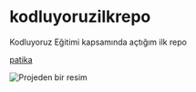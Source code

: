 # kodluyoruzilkrepo
Kodluyoruz Eğitimi kapsamında açtığım ilk repo

[patika](https://app.patika.dev/tolgaduman)

![Projeden bir resim](https://www.google.com/imgres?imgurl=https%3A%2F%2Fglobal-uploads.webflow.com%2F6097e0eca1e875de53031ff6%2F639360316ee89669d1d158b4_definex%2520web.png&imgrefurl=https%3A%2F%2Fwww.patika.dev%2Fbootcamp%2Fdefinex-java-spring-practicum&tbnid=N2chpmCOWbQu-M&vet=12ahUKEwi4h-rRqrH8AhWYx7sIHSw8A8kQMygAegQIARAi..i&docid=XI7bfJu2YJx92M&w=910&h=512&q=definex%20patika&ved=2ahUKEwi4h-rRqrH8AhWYx7sIHSw8A8kQMygAegQIARAi)
